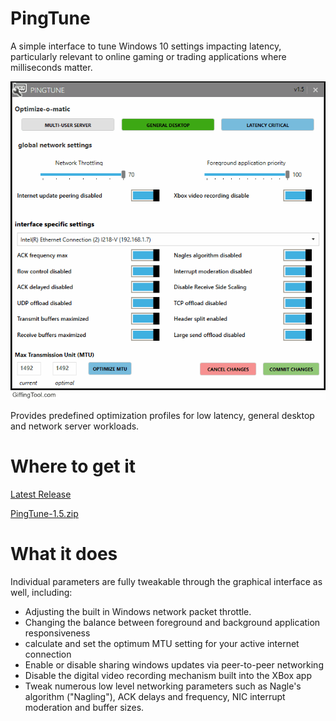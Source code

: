 # PingTune
A simple interface to tune Windows 10 settings impacting latency, particularly relevant to online gaming or trading applications where milliseconds matter.

![Optimize-O-Matic demo](https://github.com/ajnewlands/PingTune/raw/master/Optimize-O-Matic.gif)

Provides predefined optimization profiles for low latency, general desktop and network server workloads.

# Where to get it

[Latest Release](https://github.com/ajnewlands/PingTune/releases/latest)

<!-- {% raw %} -->
<a href=https://github.com/ajnewlands/PingTune/files/1945279/PingTune-1.5.zip>PingTune-1.5.zip</a>
<!-- {% endraw %}) -->

# What it does

Individual parameters are fully tweakable through the graphical interface as well, including:
- Adjusting the built in Windows network packet throttle.
- Changing the balance between foreground and background application responsiveness
- calculate and set the optimum MTU setting for your active internet connection
- Enable or disable sharing windows updates via peer-to-peer networking
- Disable the digital video recording mechanism built into the XBox app
- Tweak numerous low level networking parameters such as Nagle's algorithm ("Nagling"), ACK delays and frequency, NIC interrupt moderation and buffer sizes. 
